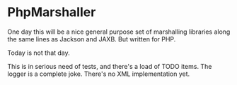 PhpMarshaller
=============

One day this will be a nice general purpose set of marshalling libraries along the same lines as Jackson and JAXB. But
written for PHP.

Today is not that day.

This is in serious need of tests, and there's a load of TODO items.
The logger is a complete joke.
There's no XML implementation yet.
